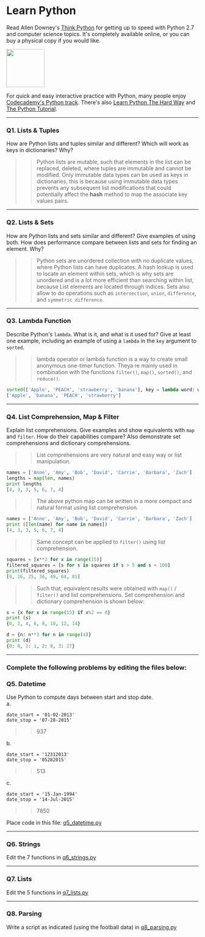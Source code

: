 # Learn Python

Read Allen Downey's [Think Python](http://www.greenteapress.com/thinkpython/) for getting up to speed with Python 2.7 and computer science topics. It's completely available online, or you can buy a physical copy if you would like.

<a href="http://www.greenteapress.com/thinkpython/"><img src="img/think_python.png" style="width: 100px;" target="_blank"></a>

For quick and easy interactive practice with Python, many people enjoy [Codecademy's Python track](http://www.codecademy.com/en/tracks/python). There's also [Learn Python The Hard Way](http://learnpythonthehardway.org/book/) and [The Python Tutorial](https://docs.python.org/2/tutorial/).

---

### Q1. Lists &amp; Tuples

How are Python lists and tuples similar and different? Which will work as keys in dictionaries? Why?

>> Python lists are mutable, such that elements in the list can be replaced, deleted, where tuples are immutable and cannot be modified. Only immutable data types can be used as keys in dictionaries, this is because using immutable data types prevents any subsequent list modifications that could potentially affect the __hash__ method to map the associate key values pairs.

---

### Q2. Lists &amp; Sets

How are Python lists and sets similar and different? Give examples of using both. How does performance compare between lists and sets for finding an element. Why?

>> Python sets are unordered collection with no duplicate values, where Python lists can have duplicates. A hash lookup is used to locate an element within sets, which is why sets are unordered and is a lot more efficient than searching within list, because List elements are located through indices. Sets also allow to do operations such as `intersection`, `union`, `difference`, and `symmetric difference`. 

---

### Q3. Lambda Function

Describe Python's `lambda`. What is it, and what is it used for? Give at least one example, including an example of using a `lambda` in the `key` argument to `sorted`.

>> lambda operator or lambda function is a way to create small anonymous one-timer function. Theya re mainly used in combination with the functions `filter()`, `map()`, `sorted()`, and `reduce()`.

```python
sorted(['Apple', 'PEACH', 'strawberry', 'banana'], key = lambda word: word.upper())
['Apple', 'banana', 'PEACH', 'strawberry']
```

---

### Q4. List Comprehension, Map &amp; Filter

Explain list comprehensions. Give examples and show equivalents with `map` and `filter`. How do their capabilities compare? Also demonstrate set comprehensions and dictionary comprehensions.

>> List comprehensions are very natural and easy way or list manipulation. 

```python
names = ['Anne', 'Amy', 'Bob', 'David', 'Carrie', 'Barbara', 'Zach']
lengths = map(len, names)
print lengths
[4, 3, 3, 5, 6, 7, 4]
```
>> The above python map can be written in a more compact and natural format using list comprehension.

```python
names = ['Anne', 'Amy', 'Bob', 'David', 'Carrie', 'Barbara', 'Zach']
print ([len(name) for name in names])
[4, 3, 3, 5, 6, 7, 4]
```
>> Same concept can be applied to `filter()` using list comprehension.

```python
squares = [x**2 for x in range(15)]
filtered_squares = [s for s in squares if s > 5 and s < 100]
print(filtered_squares)
[9, 16, 25, 36, 49, 64, 81]
```
>> Such that, equivalent results were obtained with `map()` / `filter()` and list comprehensions. Set comprehension and dictionary comprehension is shown below:

```python
s = {x for x in range(15) if x%2 == 0}
print (s)
{0, 2, 4, 6, 8, 10, 12, 14}
```

```python
d = {n: n**3 for n in range(4)}
print (d)
{0: 0, 1: 1, 2: 8, 3: 27}
```
---

### Complete the following problems by editing the files below:

### Q5. Datetime
Use Python to compute days between start and stop date.   
a.  

```
date_start = '01-02-2013'    
date_stop = '07-28-2015'
```

>> 937

b.  
```
date_start = '12312013'  
date_stop = '05282015'  
```

>> 513

c.  
```
date_start = '15-Jan-1994'      
date_stop = '14-Jul-2015'  
```

>> 7850

Place code in this file: [q5_datetime.py](python/q5_datetime.py)

---

### Q6. Strings
Edit the 7 functions in [q6_strings.py](python/q6_strings.py)

---

### Q7. Lists
Edit the 5 functions in [q7_lists.py](python/q7_lists.py)

---

### Q8. Parsing
Write a script as indicated (using the football data) in [q8_parsing.py](python/q8_parsing.py)





